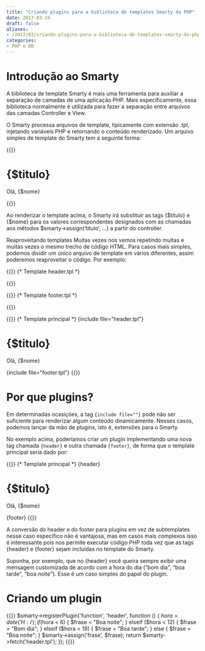 ```yaml
---
title: "Criando plugins para a biblioteca de templates Smarty do PHP"
date: 2017-03-16
draft: false 
aliases:
- /2017/03/criando-plugins-para-a-biblioteca-de-templates-smarty-do-php/
categories:
- PHP e DB
---
```

# Introdução ao Smarty

A biblioteca de template Smarty é mais uma ferramenta para auxiliar a separação de camadas de uma aplicação PHP. Mais especificamente, essa biblioteca normalmente é utilizada para fazer a separação entre arquivos das camadas Controller e View.

O Smarty processa arquivos de template, tipicamente com extensão .tpl, injetando variáveis PHP e retornando o conteúdo renderizado. Um arquivo simples de template do Smarty tem a seguinte forma:

{{<highlight html>}}
<!DOCTYPE html>
<html>
<body>
<h1>{$titulo}</h1>
<p>Olá, {$nome}</p>
</body>
</html>
{{</highlight>}}

Ao renderizar o template acima, o Smarty irá substituir as tags {$titulo} e {$nome} para os valores correspondentes designados com as chamadas aos métodos $smarty->assign(‘titulo’, …) a partir do controller.

Reaproveitando templates
Muitas vezes nos vemos repetindo muitas e muitas vezes o mesmo trecho de código HTML. Para casos mais simples, podemos dividir um único arquivo de template em vários diferentes, assim poderemos reaproveitar o código. Por exemplo:

{{<highlight html>}}
{* Template header.tpl *}
<!DOCTYPE html>
<html>
<body>
{{</highlight>}}

{{<highlight html>}}
{* Template footer.tpl *}
</body>
</html>
{{</highlight>}}

{{<highlight html>}}
{* Template principal *}
{include file="header.tpl"}
<h1>{$titulo}</h1>
<p>Olá, {$nome}</p>
{include file="footer.tpl"}
{{</highlight>}}

# Por que plugins?
Em determinadas ocasições, a tag `{include file=""}` pode não ser suficiente para renderizar algum conteúdo dinamicamente. Nesses casos, podemos lançar da mão de plugins, isto é, extensões para o Smarty.

No exemplo acima, poderíamos criar um plugin implementando uma nova tag chamada `{header}` e outra chamada `{footer}`,
de forma que o template principal seria dado por:

{{<highlight html>}}
{* Template principal *}
{header}
<h1>{$titulo}</h1>
<p>Olá, {$nome}</p>
{footer}
{{</highlight>}}

A conversão do header e do footer para plugins em vez de subtemplates nesse caso específico não é vantajosa, mas em casos mais complexos isso é interessante pois nos permite executar código PHP toda vez que as tags {header} e {footer} sejam incluídas no template do Smarty.

Suponha, por exemplo, que no {header} você queira sempre exibir uma mensagem customizada de acordo com a hora do dia (“bom dia", “boa tarde", “boa noite"). Esse é um caso simples do papel do plugin.

# Criando um plugin


{{<highlight php>}}
$smarty->registerPlugin('function', 'header', function () {
    $hora = date('H:i');
    if ($hora < 6) {
        $frase = "Boa noite";
    } elseif ($hora < 12) {
        $frase = "Bom dia";
    } elseif ($hora < 19) {
        $frase = "Boa tarde";
    } else {
        $frase = "Boa noite";
    }
    $smarty->assign('frase', $frase);
    return $smarty->fetch('header.tpl');
});
{{</highlight>}}
